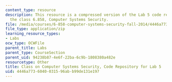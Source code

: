 ```yaml
---
content_type: resource
description: This resource is a compressed version of the Lab 5 code repository for
  the class 6.858, Computer Systems Security.
file: /media/courses/6-858-computer-systems-security-fall-2014/4446a7736040031596abb99de131e197_MIT6_858F14_lab5.zip
file_type: application/zip
learning_resource_types:
- Labs
ocw_type: OCWFile
parent_title: Labs
parent_type: CourseSection
parent_uid: 94238b87-4e6f-22ba-6c9b-1808380a482e
resourcetype: Other
title: Class on Computer Systems Security, Code Repository for Lab 5
uid: 4446a773-6040-0315-96ab-b99de131e197
---
```

